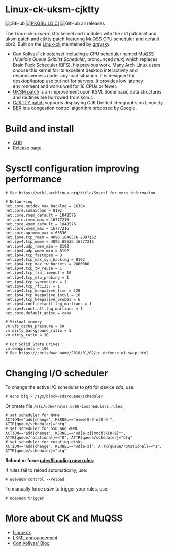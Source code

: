 # Linux-ck-uksm-cjktty

![GitHub](https://img.shields.io/github/license/RiverOnVenus/linux-ck-uksm-cjktty) [![PKGBUILD CI](https://github.com/RiverOnVenus/linux-ck-uksm-cjktty/actions/workflows/main.yml/badge.svg)](https://github.com/RiverOnVenus/linux-ck-uksm-cjktty/actions/workflows/main.yml) ![GitHub all releases](https://img.shields.io/github/downloads/RiverOnVenus/linux-ck-uksm-cjktty/total)

The Linux-ck-uksm-cjktty kernel and modules with the ck1 patchset and uksm patch and cjktty patch featuring MuQSS CPU scheduler and default bbr2. Built on the [Linux-ck](https://aur.archlinux.org/packages/linux-ck/) maintained by [graysky](https://github.com/graysky2).

- Con Kolivas' [ck patchset](http://ck.kolivas.org/patches/) including a CPU scheduler named MuQSS (*Multiple Queue Skiplist Scheduler*, pronounced *mux*) which replaces Brain Fuck Scheduler (BFS), his previous work. Many Arch Linux users choose this kernel for its excellent desktop interactivity and responsiveness under any load situation. It is designed for desktop/laptop use but not for servers. It provides low latency environment and works well for 16 CPUs or fewer.
- [UKSM patch](https://github.com/dolohow/uksm) is an improvement upon KSM. Some basic data structures and routines are borrowed from ksm.c .
- [CJKTTY patch](https://github.com/zhmars/cjktty-patches) supports displaying CJK Unified Ideographs on Linux tty.
- [BBR](https://github.com/google/bbr) is a congestion control algorithm proposed by Google.

# Build and install

- [AUR](https://aur.archlinux.org/packages/linux-ck-uksm-cjktty/)
- [Release page](https://github.com/RiverOnVenus/linux-ck-uksm-cjktty/releases)

# Sysctl configuration improving performance

```
# See https://wiki.archlinux.org/title/Sysctl for more information.

# Networking
net.core.netdev_max_backlog = 16384
net.core.somaxconn = 8192
net.core.rmem_default = 1048576
net.core.rmem_max = 16777216
net.core.wmem_default = 1048576
net.core.wmem_max = 16777216
net.core.optmem_max = 65536
net.ipv4.tcp_rmem = 4096 1048576 2097152
net.ipv4.tcp_wmem = 4096 65536 16777216
net.ipv4.udp_rmem_min = 8192
net.ipv4.udp_wmem_min = 8192
net.ipv4.tcp_fastopen = 3
net.ipv4.tcp_max_syn_backlog = 8192
net.ipv4.tcp_max_tw_buckets = 2000000
net.ipv4.tcp_tw_reuse = 1
net.ipv4.tcp_fin_timeout = 10
net.ipv4.tcp_mtu_probing = 1
net.ipv4.tcp_syncookies = 1
net.ipv4.tcp_rfc1337 = 1
net.ipv4.tcp_keepalive_time = 120
net.ipv4.tcp_keepalive_intvl = 10
net.ipv4.tcp_keepalive_probes = 6
net.ipv4.conf.default.log_martians = 1
net.ipv4.conf.all.log_martians = 1
net.core.default_qdisc = cake

# Virtual memory
vm.vfs_cache_pressure = 50
vm.dirty_background_ratio = 5
vm.dirty_ratio = 10

# For Solid State Drives
vm.swappiness = 100
# See https://chrisdown.name/2018/01/02/in-defence-of-swap.html
```

# Changing I/O scheduler

To change the active I/O scheduler to *bfq* for device *sda*, use:

```
# echo bfq > /sys/block/sda/queue/scheduler
```

Or create file `/etc/udev/rules.d/60-ioschedulers.rules`:

```
# set scheduler for NVMe
ACTION=="add|change", KERNEL=="nvme[0-9]n[0-9]", ATTR{queue/scheduler}="bfq"
# set scheduler for SSD and eMMC
ACTION=="add|change", KERNEL=="sd[a-z]|mmcblk[0-9]*", ATTR{queue/rotational}=="0", ATTR{queue/scheduler}="bfq"
# set scheduler for rotating disks
ACTION=="add|change", KERNEL=="sd[a-z]", ATTR{queue/rotational}=="1", ATTR{queue/scheduler}="bfq"
```

**Reboot or force [udev#Loading new rules](https://wiki.archlinux.org/title/Udev#Loading_new_rules)**:

If rules fail to reload automatically, use:

```
# udevadm control --reload
```

To manually force *udev* to trigger your rules, use:

```
# udevadm trigger
```

# More about CK and MuQSS

- [Linux-ck](https://wiki.archlinux.org/title/Linux-ck)
- [LKML announcement](https://lkml.org/lkml/2016/10/29/4)
- [Con Kolivas' Blog](https://ck-hack.blogspot.it/)
